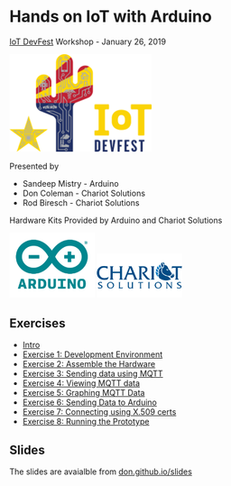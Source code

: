 # Hands on IoT with Arduino
[IoT DevFest](https://www.iotdevfest.com) Workshop - January 26, 2019

<a href="https://iotdevfest.co"><img src="images/IoT-logo-2018-horizontal.png" alt="IoT DevFest Logo" width=50%></a>

Presented by
 * Sandeep Mistry - Arduino
 * Don Coleman - Chariot Solutions
 * Rod Biresch - Chariot Solutions

Hardware Kits Provided by Arduino and Chariot Solutions

<a href="https://arduino.cc"><img src="images/Arduino_logo_R_highquality.png" alt="Arduino Logo" width=30%><a/>
<a href="https://chariotsolutions.com"><img src="images/ChariotSolutions.png" alt="Chariot Solutions Logo" width=30%></a>


## Exercises

* [Intro](exercises/intro.md)
* [Exercise 1: Development Environment](exercises/exercise1.md)
* [Exercise 2: Assemble the Hardware](exercises/exercise2.md)
* [Exercise 3: Sending data using MQTT](exercises/exercise3.md)
* [Exercise 4: Viewing MQTT data](exercises/exercise4.md)
* [Exercise 5: Graphing MQTT Data](exercises/exercise5.md)
* [Exercise 6: Sending Data to Arduino](exercises/exercise6.md)
* [Exercise 7: Connecting using X.509 certs](exercises/exercise7.md)
* [Exercise 8: Running the Prototype](exercises/exercise8.md)


## Slides

The slides are avaialble from [don.github.io/slides](don.github.io/slides/2019-01-26-iotdevfest)
